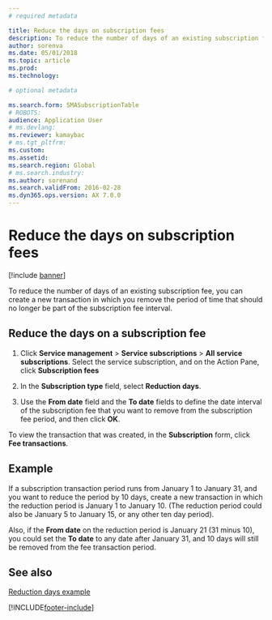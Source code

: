 ```yaml
---
# required metadata

title: Reduce the days on subscription fees  
description: To reduce the number of days of an existing subscription fee, you can create a new transaction in which you remove the period of time that should no longer be part of the subscription fee interval.
author: sorenva
ms.date: 05/01/2018
ms.topic: article
ms.prod: 
ms.technology: 

# optional metadata

ms.search.form: SMASubscriptionTable
# ROBOTS: 
audience: Application User
# ms.devlang: 
ms.reviewer: kamaybac
# ms.tgt_pltfrm: 
ms.custom: 
ms.assetid: 
ms.search.region: Global
# ms.search.industry: 
ms.author: sorenand
ms.search.validFrom: 2016-02-28
ms.dyn365.ops.version: AX 7.0.0
---
```



# Reduce the days on subscription fees 

[!include [banner](../includes/banner.md)]


To reduce the number of days of an existing subscription fee, you can create a new transaction in which you remove the period of time that should no longer be part of the subscription fee interval.

## Reduce the days on a subscription fee

1.  Click **Service management** \> **Service subscriptions** \> **All service subscriptions**. Select the service subscription, and on the Action Pane, click **Subscription fees**

2.  In the **Subscription type** field, select **Reduction days**.

3.  Use the **From date** field and the **To date** fields to define the date interval of the subscription fee that you want to remove from the subscription fee period, and then click **OK**.

To view the transaction that was created, in the **Subscription** form, click **Fee transactions**.

## Example

If a subscription transaction period runs from January 1 to January 31, and you want to reduce the period by 10 days, create a new transaction in which the reduction period is January 1 to January 10. (The reduction period could also be January 5 to January 15, or any other ten day period).

Also, if the **From date** on the reduction period is January 21 (31 minus 10), you could set the **To date** to any date after January 31, and 10 days will still be removed from the fee transaction period.

## See also

[Reduction days example](reduction-days-example.md)

  




[!INCLUDE[footer-include](../../includes/footer-banner.md)]